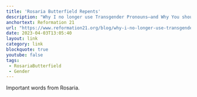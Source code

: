 ```yaml
---
title: 'Rosaria Butterfield Repents'
description: "Why I no longer use Transgender Pronouns—and Why You shouldn’t, either."
anchortext: Reformation 21
url: "https://www.reformation21.org/blog/why-i-no-longer-use-transgender-pronouns-and-why-you-shouldnt-either"
date: 2023-04-03T13:05:40
layout: link
category: link
blockquote: true
youtube: false
tags:
 - RosariaButterfield
 - Gender
---
```


Important words from Rosaria.